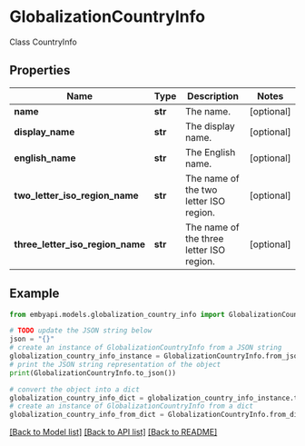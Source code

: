 # GlobalizationCountryInfo

Class CountryInfo  

## Properties

Name | Type | Description | Notes
------------ | ------------- | ------------- | -------------
**name** | **str** | The name. | [optional] 
**display_name** | **str** | The display name. | [optional] 
**english_name** | **str** | The English name. | [optional] 
**two_letter_iso_region_name** | **str** | The name of the two letter ISO region. | [optional] 
**three_letter_iso_region_name** | **str** | The name of the three letter ISO region. | [optional] 

## Example

```python
from embyapi.models.globalization_country_info import GlobalizationCountryInfo

# TODO update the JSON string below
json = "{}"
# create an instance of GlobalizationCountryInfo from a JSON string
globalization_country_info_instance = GlobalizationCountryInfo.from_json(json)
# print the JSON string representation of the object
print(GlobalizationCountryInfo.to_json())

# convert the object into a dict
globalization_country_info_dict = globalization_country_info_instance.to_dict()
# create an instance of GlobalizationCountryInfo from a dict
globalization_country_info_from_dict = GlobalizationCountryInfo.from_dict(globalization_country_info_dict)
```
[[Back to Model list]](../README.md#documentation-for-models) [[Back to API list]](../README.md#documentation-for-api-endpoints) [[Back to README]](../README.md)


